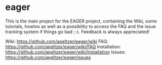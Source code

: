 # eager
This is the main project for the EAGER project, containing the Wiki, some tutorials, howtos as well as a possibility to access the FAQ and the issue tracking system if things go bad ;-). Feedback is always appreciated!

Wiki: <https://github.com/apeltzer/eager/wiki>
FAQ: <https://github.com/apeltzer/eager/wiki/FAQ>
Installation: <https://github.com/apeltzer/eager/wiki/Installation>
Issues: <https://github.com/apeltzer/eager/issues>

